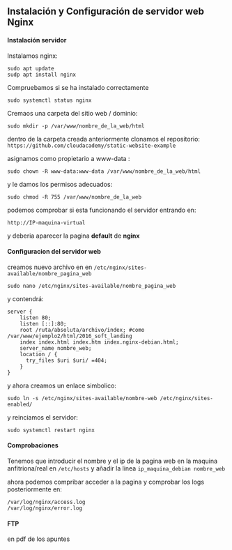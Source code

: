 ## Instalación y Configuración de servidor web Nginx

#### Instalación servidor 
Instalamos nginx:
```
sudo apt update
sudp apt install nginx
```
Compruebamos si se ha instalado correctamente
```
sudo systemctl status nginx
```
Cremaos una carpeta del sitio web / dominio:
```
sudo mkdir -p /var/www/nombre_de_la_web/html
```
dentro de la carpeta creada anteriormente clonamos el repositorio:
`
https://github.com/cloudacademy/static-website-example
`

asignamos como propietario a www-data :
```
sudo chown -R www-data:www-data /var/www/nombre_de_la_web/html
```
y le damos los permisos adecuados:
```
sudo chmod -R 755 /var/www/nombre_de_la_web
```
podemos comprobar si esta funcionando el servidor entrando en:
```
http://IP-maquina-virtual
```
y deberia aparecer la pagina **default** de **nginx** 

#### Configuracion del servidor web
creamos nuevo archivo en en `/etc/nginx/sites-available/nombre_pagina_web`
```
sudo nano /etc/nginx/sites-available/nombre_pagina_web
```
y contendrá:
```
server {
    listen 80;
    listen [::]:80;
    root /ruta/absoluta/archivo/index; #como /var/www/ejemplo2/html/2016_soft_landing
    index index.html index.htm index.nginx-debian.html;
    server_name nombre_web;
    location / {
      try_files $uri $uri/ =404;
    }
}
```
y ahora creamos un enlace simbolico:
```
sudo ln -s /etc/nginx/sites-available/nombre-web /etc/nginx/sites-enabled/
```
y reinciamos el servidor:
```
sudo systemctl restart nginx
```

#### Comprobaciones 
Tenemos que introducir el nombre y el ip de la pagina web en la maquina anfitriona/real en `/etc/hosts`
y añadir la linea `ip_maquina_debian nombre_web`

ahora podemos compribar acceder a la pagina y comprobar los logs posteriormente en:
```
/var/log/nginx/access.log
/var/log/nginx/error.log
```

#### FTP 
en pdf de los apuntes
